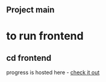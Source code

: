 ## Project main

# to run frontend
## cd frontend 

progress is hosted here - [check it out](https://invoiceapp-elitekaycy.vercel.app/)
